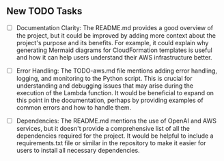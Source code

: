 ## New TODO Tasks
- [ ] Documentation Clarity: The README.md provides a good overview of the project, but it could be improved by adding more context about the project's purpose and its benefits. For example, it could explain why generating Mermaid diagrams for CloudFormation templates is useful and how it can help users understand their AWS infrastructure better.
- [ ] Error Handling: The TODO-aws.md file mentions adding error handling, logging, and monitoring to the Python script. This is crucial for understanding and debugging issues that may arise during the execution of the Lambda function. It would be beneficial to expand on this point in the documentation, perhaps by providing examples of common errors and how to handle them.
- [ ] Dependencies: The README.md mentions the use of OpenAI and AWS services, but it doesn't provide a comprehensive list of all the dependencies required for the project. It would be helpful to include a requirements.txt file or similar in the repository to make it easier for users to install all necessary dependencies.

